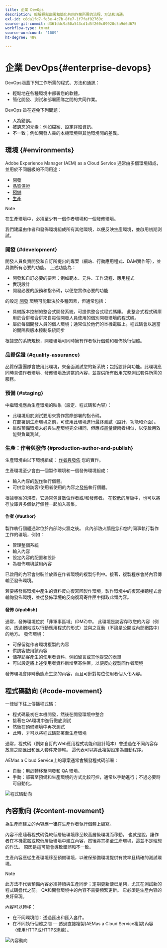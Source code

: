 ```yaml
---
title: 企業 DevOps
description: 瞭解輕鬆部署和簡化共同作業所需的流程、方法和溝通。
exl-id: c8da1fd7-fe3e-4c7b-8fe7-1f7faf02769c
source-git-commit: d361ddc9a50a543cd1d5f260c09920c5a9d6d675
workflow-type: tm+mt
source-wordcount: '1009'
ht-degree: 48%

---
```


# 企業 DevOps{#enterprise-devops}

DevOps涵蓋下列工作所需的程式、方法和通訊：

* 輕鬆地在各種環境中部署您的軟體。
* 簡化開發、測試和部署團隊之間的共同作業。

DevOps 旨在避免下列問題：

* 人為錯誤。
* 被遺忘的元素；例如檔案、設定詳細資訊。
* 不一致；例如開發人員的本機環境與其他環境間的差異。

## 環境 {#environments}

Adobe Experience Manager (AEM) as a Cloud Service 通常由多個環境組成，並用於不同層級的不同用途：

* [開發](#development)
* [品質保證](#quality-assurance)
* [預備](#staging)
* [生產](#production-author-and-publish)

>[!NOTE]
>
>在生產環境中，必須至少有一個作者環境和一個發佈環境。
>
>我們建議由作者和發佈環境組成所有其他環境，以便反映生產環境，並啟用初期測試。

### 開發 {#development}

開發人員負責開發和自訂所提出的專案（網站、行動應用程式、DAM實作等），並具備所有必要的功能。 上述功能為：

* 開發和自訂必要的要素；例如範本、元件、工作流程、應用程式
* 實現設計
* 開發必要的服務和指令碼，以便您實作必要的功能

的設定 [開發](/help/implementing/developing/introduction/development-guidelines.md) 環境可能取決於多種因素，但通常包括：

* 具備版本控制的整合式開發系統，可提供整合式程式碼庫。 此整合式程式碼庫用於合併和合併來自每個開發人員使用的個別開發環境的程式碼。
* 屬於每個開發人員的個人環境；通常位於他們的本機電腦上。程式碼會以適當的間隔與版本控制系統同步

根據您的系統規模，開發環境可同時擁有作者執行個體和發佈執行個體。

### 品質保證 {#quality-assurance}

品質保證團隊會使用此環境，來全面測試您的新系統；包括設計與功能。此環境應同時具備作者環境、發佈環境及適當的內容，並提供所有啟用完整測試套件所需的服務。

### 預備 {#staging}

中繼環境應為生產環境的映象（設定、程式碼和內容）：

* 此環境用於測試要用來實作實際部署的指令碼。
* 在部署到生產環境之前，可使用此環境進行最終測試（設計、功能和介面）。
* 雖然預備環境未必與生產環境完全相同，但應該盡量使兩者相似，以便啟用效能與負載測試。

### 生產：作者與發佈 {#production-author-and-publish}

生產環境由以下環境組成： [作者與發佈](/help/sites-cloud/authoring/getting-started/concepts.md) 您的實作。

生產環境至少會由一個製作環境和一個發佈環境組成：

* 輸入內容的[製作](#author)執行個體。
* 可供您的訪客/使用者使用的內容之[發佈](#publish)執行個體。

根據專案的規模，它通常包含數位作者或/和發佈者。 在較低的層級中，也可以將存放庫與多個執行個體一起加入叢集。

#### 作者 {#author}

製作執行個體通常位於內部防火牆之後。 此內部防火牆是您和您的同事執行製作工作的環境，例如：

* 管理整個系統
* 輸入內容
* 設定內容的配置和設計
* 為發佈環境啟用內容

已啟用的內容會封裝並放置在作者環境的複製佇列中。接著，複製程序會將內容傳輸至發佈環境。

若要將發佈環境中產生的資料反向復寫回製作環境，製作環境中的復寫接聽程式會輪詢發佈環境，並從發佈環境的反向復寫寄件匣中擷取此類內容。

#### 發佈 {#publish}

通常，發佈環境位於「非軍事區域」(DMZ)中。 此環境是訪客存取您的內容（例如，透過網站或以行動應用程式的形式）並與之互動（不論是公開或內部網路中）的地方。 發佈環境：

* 可保留從作者環境複製的內容
* 供訪客使用該內容
* 儲存訪客產生的使用者資料，例如留言或其他提交的表單
* 可以設定將上述使用者資料新增至寄件匣，以便反向複製回作者環境

發佈環境會即時動態產生您的內容，而且可針對每位使用者個人化內容。

## 程式碼動向 {#code-movement}

一律從下往上傳播程式碼：

* 程式碼最初在本機開發，然後在開發環境中整合
* 接著在QA環境中進行徹底測試
* 然後在預備環境中再次測試
* 此時，才可以將程式碼部署至生產環境

通常，程式碼（例如自訂的Web應用程式功能和設計範本）會透過在不同內容存放庫之間匯出和匯入套件來傳輸。 這代表可以將此複製設定為自動程序。

AEMas a Cloud Service上的專案通常會觸發程式碼部署：

* 自動：用於轉移至開發和 QA 環境。
* 手動：部署至預備和生產環境的方式比較可控，通常以手動進行；不過必要時可自動化。

![程式碼動向](assets/code-movement.png)

## 內容動向 {#content-movement}

為生產而建立的內容應&#x200B;**一律**&#x200B;在生產作者執行個體上編寫。

內容不應隨著程式碼從較低層級環境移至較高層級環境而移動。 也就是說，讓作者在本機電腦或較低層級環境中建立內容，然後將其移至生產環境，這並不是理想的作法。 原因是這可能會導致錯誤和不一致。

生產內容應從生產環境移至預備環境，以確保預備環境提供有效率且精確的測試環境。

>[!NOTE]
>
>此方法不代表預備內容必須持續與生產同步；定期更新便已足夠，尤其在測試新的程式碼疊代之前。 QA和開發環境中的內容不需要頻繁更新。 它必須是生產內容的良好呈現。

內容可以轉移：

* 在不同環境間：透過匯出和匯入套件。
* 在不同執行個體之間 — 透過直接複製(AEMas a Cloud Service複製)內容（使用HTTP或HTTPS連線）。

![內容動向](assets/content-movement.png)
